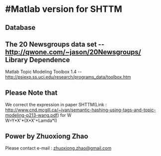 #Matlab version for SHTTM
====

Database
---------------
The 20 Newsgroups data set -- http://qwone.com/~jason/20Newsgroups/
Library Dependence
----------------
Matlab Topic Modeling Toolbox 1.4 -- http://psiexp.ss.uci.edu/research/programs_data/toolbox.htm

Please Note that
-----------------
We correct the expression in paper SHTTM(Link : http://www.cnd.mcgill.ca/~ivan/semantic-hashing-using-tags-and-topic-modeling-p213-wang.pdf) for W<br/>
W=Y\*X'\*(X\*X'+Lamda\*I)

Power by Zhuoxiong Zhao<br/>
------------------
Please contact e-mail : zhuoxiong.zhao@gmail.com

